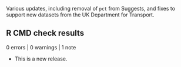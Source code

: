 Various updates, including removal of `pct` from Suggests, and fixes to support new datasets from the UK Department for Transport.

## R CMD check results

0 errors | 0 warnings | 1 note

* This is a new release.
